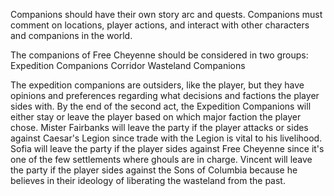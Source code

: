 Companions should have their own story arc and quests. 
Companions must comment on locations, player actions, and interact with other characters and companions in the world. 

The companions of Free Cheyenne should be considered in two groups:
Expedition Companions
Corridor Wasteland Companions

The expedition companions are outsiders, like the player, but they have opinions and preferences regarding what decisions and factions the player sides with. By the end of the second act, the Expedition Companions will either stay or leave the player based on which major faction the player chose. Mister Fairbanks will leave the party if the player attacks or sides against Caesar's Legion since trade with the Legion is vital to his livelihood. Sofia will leave the party if the player sides against Free Cheyenne since it's one of the few settlements where ghouls are in charge. Vincent will leave the party if the player sides against the Sons of Columbia because he believes in their ideology of liberating the wasteland from the past. 